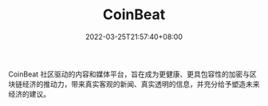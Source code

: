 ﻿---
weight: 
title: "CoinBeat"
description: "CoinBeat 社区驱动的内容和媒体平台，旨在成为更健康、更具包容性的加密与区块链经济的推动力，带来真实客观的新闻、真实透明的信息，并充分给予塑造未来经济的建议"
date: 2022-03-25T21:57:40+08:00
lastmod: 2022-03-25T16:45:40+08:00
draft: false
authors: ["Metabd"]
featuredImage: "coinbeat.jpg"
link: ""
tags: ["元宇宙资讯","CoinBeat"]
categories: ["navigation"]
navigation: ["元宇宙资讯"]
lightgallery: true
toc: true
pinned: false
recommend: false
recommend1: false
---
CoinBeat 社区驱动的内容和媒体平台，旨在成为更健康、更具包容性的加密与区块链经济的推动力，带来真实客观的新闻、真实透明的信息，并充分给予塑造未来经济的建议。
